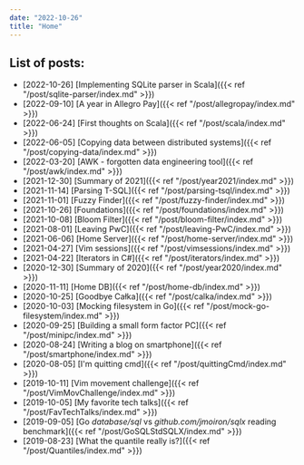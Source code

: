 ```yaml
---
date: "2022-10-26"
title: "Home"
---
```


## List of posts:

* [2022-10-26] [Implementing SQLite parser in Scala]({{< ref "/post/sqlite-parser/index.md" >}})
* [2022-09-10] [A year in Allegro Pay]({{< ref "/post/allegropay/index.md" >}})
* [2022-06-24] [First thoughts on Scala]({{< ref "/post/scala/index.md" >}})
* [2022-06-05] [Copying data between distributed systems]({{< ref "/post/copying-data/index.md" >}})
* [2022-03-20] [AWK - forgotten data engineering tool]({{< ref "/post/awk/index.md" >}})
* [2021-12-30] [Summary of 2021]({{< ref "/post/year2021/index.md" >}})
* [2021-11-14] [Parsing T-SQL]({{< ref "/post/parsing-tsql/index.md" >}})
* [2021-11-01] [Fuzzy Finder]({{< ref "/post/fuzzy-finder/index.md" >}})
* [2021-10-26] [Foundations]({{< ref "/post/foundations/index.md" >}})
* [2021-10-08] [Bloom Filter]({{< ref "/post/bloom-filter/index.md" >}})
* [2021-08-01] [Leaving PwC]({{< ref "/post/leaving-PwC/index.md" >}})
* [2021-06-06] [Home Server]({{< ref "/post/home-server/index.md" >}})
* [2021-04-27] [Vim sessions]({{< ref "/post/vimsessions/index.md" >}})
* [2021-04-22] [Iterators in C#]({{< ref "/post/iterators/index.md" >}})
* [2020-12-30] [Summary of 2020]({{< ref "/post/year2020/index.md" >}})
* [2020-11-11] [Home DB]({{< ref "/post/home-db/index.md" >}})
* [2020-10-25] [Goodbye Całka]({{< ref "/post/calka/index.md" >}})
* [2020-10-03] [Mocking filesystem in Go]({{< ref "/post/mock-go-filesystem/index.md" >}})
* [2020-09-25] [Building a small form factor PC]({{< ref "/post/minipc/index.md" >}})
* [2020-08-24] [Writing a blog on smartphone]({{< ref "/post/smartphone/index.md" >}})
* [2020-08-05] [I'm quitting cmd]({{< ref "/post/quittingCmd/index.md" >}})
* [2019-10-11] [Vim movement challenge]({{< ref "/post/VimMovChallenge/index.md" >}})
* [2019-10-05] [My favorite tech talks]({{< ref "/post/FavTechTalks/index.md" >}})
* [2019-09-05] [Go *database/sql* vs *github.com/jmoiron/sqlx* reading
  benchmark]({{< ref "/post/GoSQLStdSQLX/index.md" >}})
* [2019-08-23] [What the quantile really is?]({{< ref "/post/Quantiles/index.md" >}})
